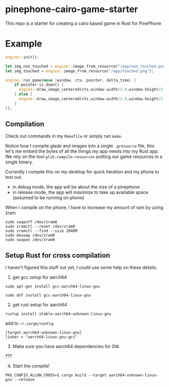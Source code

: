 # pinephone-cairo-game-starter

This repo is a starter for creating a cairo based game in Rust for PinePhone

# Example

```rust
engine::init();

let img_non_touched = engine::image_from_resource("/app/non_touched.png");
let img_touched = engine::image_from_resource("/app/touched.png");

engine::run_game(move |window, ctx, pointer, delta_time| {
    if pointer.is_down() {
      engine::draw_image_centered(ctx,window.width/2.0,window.height/2.0,img_touched);
    } else {
      engine::draw_image_centered(ctx,window.width/2.0,window.height/2.0,img_non_touched);
    }
});
```

## Compilation

Check out commands in my `Makefile` or simply run `make`.

Notice how I compile glade and images into a single `.gresource` file, this let's me embed 
the bytes of all the things my app needs into my Rust app. We rely on the tool `glib-compile-resources` 
putting our game resources in a single binary.

Currently I compile this on my desktop for quick iteration and my phone to test out.

* in debug mode, the app will be about the size of a pinephone
* in release mode, the app will maximize to take up available space (assumed to be running on phone)

When i compile on the phone, I have to increase my amount of ram by uzing zram

```
sudo swapoff /dev/zram0 
sudo zramctl --reset /dev/zram0 
sudo zramctl --find --size 2048M
sudo mkswap /dev/zram0 
sudo swapon /dev/zram0
```

## Setup Rust for cross compilation

I haven't figured this stuff out yet, I could use some help on these details.

1. get gcc setup for aarch64

```
sudo apt-get install gcc-aarch64-linux-gnu
```
```
sudo dnf install gcc-aarch64-linux-gnu
```

2. get rust setup for aarch64

```
rustup install stable-aarch64-unknown-linux-gnu
```

add to `~/.cargo/config`

```
[target.aarch64-unknown-linux-gnu]
linker = "aarch64-linux-gnu-gcc"
```

3. Make sure you have aarch64 dependencies for Gtk

???

4. Start the compile!

```
PKG_CONFIG_ALLOW_CROSS=1 cargo build --target aarch64-unknown-linux-gnu --release
```
